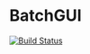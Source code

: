 # BatchGUI
[![Build Status](https://travis-ci.org/NicolasPerdu/BatchGUI.svg?branch=master)](https://travis-ci.org/NicolasPerdu/BatchGUI)
